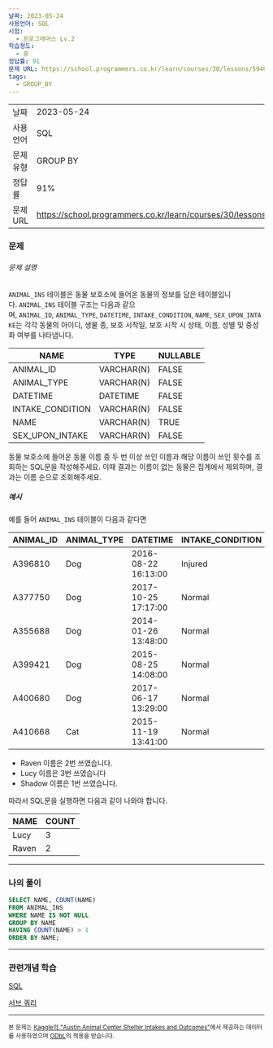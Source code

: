 ```yaml
---
날짜: 2023-05-24
사용언어: SQL
시험:
  - 프로그래머스 Lv.2
학습정도:
  - 중
정답률: 91
문제 URL: https://school.programmers.co.kr/learn/courses/30/lessons/59404
tags:
  - GROUP_BY
---
```

|           |            |
| --------- | ---------- |
| 날짜      | 2023-05-24 |
| 사용 언어 | SQL       | 
| 문제 유형 | GROUP BY           |
| 정답률    | 91%          |
| 문제 URL  | https://school.programmers.co.kr/learn/courses/30/lessons/59404           |

### 문제

###### 문제 설명

`ANIMAL_INS` 테이블은 동물 보호소에 들어온 동물의 정보를 담은 테이블입니다. `ANIMAL_INS` 테이블 구조는 다음과 같으며, `ANIMAL_ID`, `ANIMAL_TYPE`, `DATETIME`, `INTAKE_CONDITION`, `NAME`, `SEX_UPON_INTAKE`는 각각 동물의 아이디, 생물 종, 보호 시작일, 보호 시작 시 상태, 이름, 성별 및 중성화 여부를 나타냅니다.

|NAME|TYPE|NULLABLE|
|---|---|---|
|ANIMAL_ID|VARCHAR(N)|FALSE|
|ANIMAL_TYPE|VARCHAR(N)|FALSE|
|DATETIME|DATETIME|FALSE|
|INTAKE_CONDITION|VARCHAR(N)|FALSE|
|NAME|VARCHAR(N)|TRUE|
|SEX_UPON_INTAKE|VARCHAR(N)|FALSE|

동물 보호소에 들어온 동물 이름 중 두 번 이상 쓰인 이름과 해당 이름이 쓰인 횟수를 조회하는 SQL문을 작성해주세요. 이때 결과는 이름이 없는 동물은 집계에서 제외하며, 결과는 이름 순으로 조회해주세요.

##### 예시

예를 들어 `ANIMAL_INS` 테이블이 다음과 같다면

|ANIMAL_ID|ANIMAL_TYPE|DATETIME|INTAKE_CONDITION|NAME|SEX_UPON_INTAKE|
|---|---|---|---|---|---|
|A396810|Dog|2016-08-22 16:13:00|Injured|Raven|Spayed Female|
|A377750|Dog|2017-10-25 17:17:00|Normal|Lucy|Spayed Female|
|A355688|Dog|2014-01-26 13:48:00|Normal|Shadow|Neutered Male|
|A399421|Dog|2015-08-25 14:08:00|Normal|Lucy|Spayed Female|
|A400680|Dog|2017-06-17 13:29:00|Normal|Lucy|Spayed Female|
|A410668|Cat|2015-11-19 13:41:00|Normal|Raven|Spayed Female|

- Raven 이름은 2번 쓰였습니다.
- Lucy 이름은 3번 쓰였습니다
- Shadow 이름은 1번 쓰였습니다.

따라서 SQL문을 실행하면 다음과 같이 나와야 합니다.

|NAME|COUNT|
|---|---|
|Lucy|3|
|Raven|2|

---

### 나의 풀이

```SQL
SELECT NAME, COUNT(NAME)
FROM ANIMAL_INS
WHERE NAME IS NOT NULL
GROUP BY NAME
HAVING COUNT(NAME) > 1
ORDER BY NAME;
```

---
### 관련개념 학습

[SQL](Summary/DB/SQL.md)

[서브 쿼리](서브%20쿼리.md)

---
<small>본 문제는 [Kaggle의 "Austin Animal Center Shelter Intakes and Outcomes"](https://www.kaggle.com/aaronschlegel/austin-animal-center-shelter-intakes-and-outcomes)에서 제공하는 데이터를 사용하였으며 [ODbL](https://opendatacommons.org/licenses/odbl/1.0/)의 적용을 받습니다.</small>